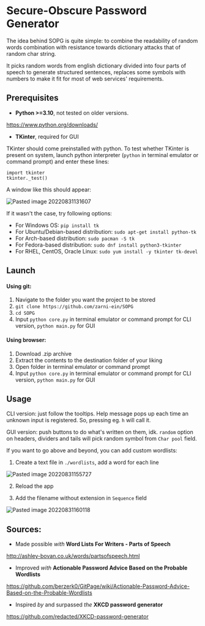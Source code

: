 # Secure-Obscure Password Generator

  

The idea behind SOPG is quite simple: to combine the readability of random words combination with resistance towards dictionary attacks that of random char string.

It picks random words from english dictionary divided into four parts of speech to generate structured sentences, replaces some symbols with numbers to make it fit for most of web services' requirements.

## Prerequisites
- **Python >=3.10**, not tested on older versions.

https://www.python.org/downloads/

- **TKinter**, required for GUI

TKinter should come preinstalled with python.
To test whether TKinter is present on system, launch python interpreter (`python` in terminal emulator or command prompt) and enter these lines:

	import tkinter
	tkinter._test()

A window like this should appear:

![Pasted image 20220831131607](https://user-images.githubusercontent.com/99555654/187687507-2dae53ad-5780-4641-8f62-b1c91959a915.png)


If it wasn't the case, try following options:

- For Windows OS: `pip install tk`
- For Ubuntu/Debian-based distribution: `sudo apt-get install python-tk`
- For Arch-based distribution: `sudo pacman -S tk`
- For Fedora-based distribution: `sudo dnf install python3-tkinter`
- For RHEL, CentOS, Oracle Linux: `sudo yum install -y tkinter tk-devel`

## Launch

#### Using git:
1) Navigate to the folder you want the project to be stored
2) `git clone https://github.com/zarni-ein/SOPG`
3) `cd SOPG`
4) Input `python core.py` in terminal emulator or command prompt for CLI version, `python main.py` for GUI

#### Using browser:
1) Download .zip archive
2) Extract the contents to the destination folder of your liking
3) Open folder in terminal emulator or command prompt
4) Input `python core.py` in terminal emulator or command prompt for CLI version, `python main.py` for GUI

## Usage

CLI version: just follow the tooltips. Help message pops up each time an unknown input is registered. So, pressing eg. `h` will call it.

GUI version: push buttons to do what's written on them, idk. `random` option on headers, dividers and tails will pick random symbol from `Char pool` field.

If you want to go above and beyond, you can add custom wordlists:

1) Create a text file in `./wordlists`, add a word for each line 

![Pasted image 20220831155727](https://user-images.githubusercontent.com/99555654/187687614-2f157ad3-b1eb-40aa-91c1-6badf4cdcb2c.png)

2) Reload the app

3) Add the filename without extension in `Sequence` field

![Pasted image 20220831160118](https://user-images.githubusercontent.com/99555654/187687674-f38f8462-1796-4faa-b987-9c82d82e4f55.png)


## Sources:
- Made possible *with* **Word Lists For Writers - Parts of Speech**

http://ashley-bovan.co.uk/words/partsofspeech.html

- Improved *with* **Actionable Password Advice Based on the Probable Wordlists**

https://github.com/berzerk0/GitPage/wiki/Actionable-Password-Advice-Based-on-the-Probable-Wordlists

- Inspired *by* and surpassed *the* **XKCD password generator**

https://github.com/redacted/XKCD-password-generator
